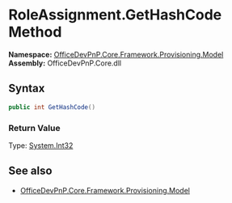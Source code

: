 # RoleAssignment.GetHashCode Method  
**Namespace:** [OfficeDevPnP.Core.Framework.Provisioning.Model](OfficeDevPnP.Core.Framework.Provisioning.Model.md)  
**Assembly:** OfficeDevPnP.Core.dll  
## Syntax
```C#
public int GetHashCode()
```
### Return Value
Type: [System.Int32](System.Int32.md  
)
## See also
- [OfficeDevPnP.Core.Framework.Provisioning.Model](OfficeDevPnP.Core.Framework.Provisioning.Model.md)

